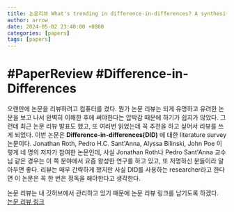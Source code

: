 ```yaml
---
title: 논문리뷰 What's trending in difference-in-differences? A synthesis of the recent econometrics literature
author: arrow
date: 2024-05-02 23:40:00 +0800
categories: [papers]
tags: [papers]
---
```


# #PaperReview #Difference-in-Differences

오랜만에 논문을 리뷰하려고 컴퓨터를 켰다. 뭔가 논문 리뷰는 되게 유명하고 유려한 논문을 보고 나서 완벽히 이해한 후에 써야한다는 압박감 때문에 하기가 쉽지가 않았다. 그런데 최근 논문 리뷰 발표도 했고, 또 여러번 읽었는데 꼭 추천을 하고 싶어서 리뷰를 쓰게 되었다. 이번 논문은 **Difference-in-differences(DID)** 에 대한 literature survey 논문이다. Jonathan Roth, Pedro H.C. Sant'Anna, Alyssa Bilinski, John Poe 이렇게 네 명의 저자가 참여한 논문인데, 사실 Jonathan Roth나 Pedro Sant'Anna 교수님 같은 경우는 이 쪽 분야에서 요즘 왕성한 연구를 하고 있고, 또 저명하신 분들이라 알아두면 좋다. 리뷰는 매우 간략하게 했지만 사실 DID를 사용하는 researcher라고 한다면 이 논문은 꼭 한 번은 정독을 해야한다고 생각한다.

논문 리뷰는 내 깃허브에서 관리하고 있기 때문에 논문 리뷰 링크를 남기도록 하겠다.  
[논문 리뷰 링크](https://github.com/arrow-economist/economics-paper-review/blob/main/econometrics/%5Bpaper%5D-What-is-trending-in-difference-in-differences-A-synthesis-of-the-recent-econometrics-literature.md)
